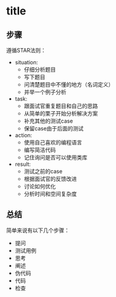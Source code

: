 # title

## 步骤

遵循STAR法则：

- situation: 
  - 仔细分析题目
  - 写下题目
  - 问清楚题目中不懂的地方（名词定义）
  - 并举一个例子分析
- task: 
  - 跟面试官重复题目和自己的思路
  - 从简单的栗子开始分析解决方案
  - 补充其他的测试case
  - 保留case由于后面的测试
- action: 
  - 使用自己喜欢的编程语言
  - 编写简洁代码
  - 记住询问是否可以使用类库
- result: 
  - 测试之前的case
  - 根据面试官的反馈改进
  - 讨论如何优化
  - 分析时间和空间复杂度

## 总结

简单来说有以下几个步骤：

- 提问
- 测试用例
- 思考
- 阐述
- 伪代码
- 代码
- 检查